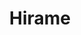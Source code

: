 ---
layout: place
title: Hirame
permalink: /new-york/yorktown-heights/hirame.html
stateAbbr: NY
stateName: New York
cityName: Yorktown Heights
seo:
  type: restaurant
  links: https://www.hiramesushi.com/
place_id: ChIJF0730xy3wokR8sBlnVREGv0
photos:
  - name: >-
      places/ChIJF0730xy3wokR8sBlnVREGv0/photos/AeeoHcImCXXz5r1ZsgqnMatNpbB11odhMbll587KZXBAlqQdWSAY5CDveKQr5cQGXP_30HXgWwbZDbdUOHOm9fcLWQnR6QP7i86aagXnVQ8LRAGcjQJxPCOYAxSg_L1A7jmwsWOda54tfHtI2ZGlXHOOKj0_2VzIN2G_mFjwxNHIpMJpfikKHUeDyjAZsT1eEwrZUxFNIxhLW1TsnZShVyylSs5GwB6NxKvWSFppU55lRrfkawS_ipt-03h0nczPFRFCPRuLEvVl9MDivvuB5O6j8y4GzjO2D8Nd-NED8KyUKHu7T9IjUndxsjDym_dmLYj1LaFeUkpXW0FvPJFeDNqd_9gQTipzvVL6Xzf3PBaEUD_m3Lg-7NGYze7rhrCcwHh_2BuzFU3R9volRzIHhOnpedwNGF6neRTxPoqqz6ywJqM
    widthPx: 4800
    heightPx: 3600
    authorAttributions:
      - displayName: KusionLion
        uri: https://maps.google.com/maps/contrib/103266868359858339889
        photoUri: >-
          https://lh3.googleusercontent.com/a-/ALV-UjXUx7ybVX2KJEoWGsgRRKK2XncpBwfvR9L33sZoSJ4MJ2bKYKg=s100-p-k-no-mo
    flagContentUri: >-
      https://www.google.com/local/imagery/report/?cb_client=maps_api_places.places_api&image_key=!1e10!2sCIHM0ogKEICAgICtn-G9BA&hl=en-US
    googleMapsUri: >-
      https://www.google.com/maps/place//data=!3m4!1e2!3m2!1sCIHM0ogKEICAgICtn-G9BA!2e10!4m2!3m1!1s0x89c2b71cd3f74e17:0xfd1a44549d65c0f2
  - name: >-
      places/ChIJF0730xy3wokR8sBlnVREGv0/photos/AeeoHcIkPB666tfHpi-wZybFpJ_c_kPad0k1KHwffdj8LYuK6AAtB6-KnJT7trSCWQGqQyxax7JaX5WADvOmaYeVLN9fziS95LkSyk1TAbnKz45V9BdXDy43q4FDVAF0iGm3qBzwrTtscfJUDhvOFVnakJhkCfzI-hB0ImfLtdypbhhDNlgpnwNA-3fDcQMlOlwOt6F0J8_ZMoz7k0SLW8PcDpxsXND5Jf-IF1CdH07TfGUXfs-HLYpCreErnEl8eEtEDFo4KQiFGyd2B2Hn19LD4WKHQjH_U4X2Jz1V04AY5ar8wniWMAW3VZmYU2jpec9aRGld5fVM4hlHO1vjMm6LdnPINXfUgOTAWRbOXwSRX2GlDK7L-hKBCgj2YxkLln_L9MAQNexx6KGpyZuwShFPjdRAxa_qFBlt5phWWi-0NW5E6Rc
    widthPx: 3000
    heightPx: 4000
    authorAttributions:
      - displayName: V Hok
        uri: https://maps.google.com/maps/contrib/105491962620880850405
        photoUri: >-
          https://lh3.googleusercontent.com/a-/ALV-UjUROBkHU0vfuckdOd7A9aezQMJX-Rn8mXIK9AVJD5j-dHsWrMDpdA=s100-p-k-no-mo
    flagContentUri: >-
      https://www.google.com/local/imagery/report/?cb_client=maps_api_places.places_api&image_key=!1e10!2sCIHM0ogKEICAgIDJvqr7zwE&hl=en-US
    googleMapsUri: >-
      https://www.google.com/maps/place//data=!3m4!1e2!3m2!1sCIHM0ogKEICAgIDJvqr7zwE!2e10!4m2!3m1!1s0x89c2b71cd3f74e17:0xfd1a44549d65c0f2
  - name: >-
      places/ChIJF0730xy3wokR8sBlnVREGv0/photos/AeeoHcJpGC8E-rN-dot6Q6ybyW_x8KrrIh2hw-VGHdE54h50LEEw712uy63CtTLMtryCTSvuAE1Pkc1Utqcct6dHkOhzdKTEXE2tR2B22D3Y6Dgfi22vAFvpEWEM7YrNhkZNWmvbIUbS9IKDlqpVew6LnbGBAHXPsWbjvbmbgpizBREUewO9dlouPAEls-VxbcnER-Blw21RO2EVxActKVr8hQCNXzv1-fgjw0CeTSqW-faajv52PDZhreynogK-L7E_xJTtvWAE4h6KWLlbQhIYDB-4kEazda22M2fjLGT64bVW0CNShSHDTkMpDJnW2oQ1jAEBcWX5c3pTUo6obu43KZns4TUU8JwP47VopaagN9JJtcwJXYi9nLwbDk9kj-8d-i0FyFmb2f6ZlMFOcaD5f9sIQb2tMo6Wpj2C-vcN70vfJrUu
    widthPx: 3024
    heightPx: 4032
    authorAttributions:
      - displayName: Danny L
        uri: https://maps.google.com/maps/contrib/102454269628640742671
        photoUri: >-
          https://lh3.googleusercontent.com/a-/ALV-UjUSznPYnSsN1wL2bk2AOKEb5Cwlm6N0nhdrwICnndIJRSQMQ5kN=s100-p-k-no-mo
    flagContentUri: >-
      https://www.google.com/local/imagery/report/?cb_client=maps_api_places.places_api&image_key=!1e10!2sCIHM0ogKEICAgICZ1sakiQE&hl=en-US
    googleMapsUri: >-
      https://www.google.com/maps/place//data=!3m4!1e2!3m2!1sCIHM0ogKEICAgICZ1sakiQE!2e10!4m2!3m1!1s0x89c2b71cd3f74e17:0xfd1a44549d65c0f2
  - name: >-
      places/ChIJF0730xy3wokR8sBlnVREGv0/photos/AeeoHcIgnLUhGVd5Mj28hPX7RffYmDsxxiXBJdNYIlBkqLHmdIllG4HZkAxd1EQBYHRxITerSO0GD7YjpE8Zk0gAGsXfKChGigu2E2sz40LBk_9WasFPsdRFv5GE78g95z_vySwiTZYlMl54YakNMMz9s7zPMZsJcNHJ1L742vXrGlh41zkPjufN4mpGRgp_BE9Ntzn3P5HgmJ-FXfXcVOTW2UCFlDJnMnLrcJLl6gNbSg5ZZQFpRdlOlfF4HZixFb6E0h-I9H137qOMRGEQmZhvtLHWQO6gbl3IZpw0HDFWawrNs3has7C0bejF9vQuphuODyX8TKN6I5kJIwCBINCgxGl8lDasojOdsBk4G-dEaRsXPFtttPdsspX07UpWsUxVaerw4_iY7CwgVD-F05RVleKJxmTjNcBzv2PlNOjXPG4x3C4B
    widthPx: 4000
    heightPx: 3000
    authorAttributions:
      - displayName: Bob Considine
        uri: https://maps.google.com/maps/contrib/104896736317714606454
        photoUri: >-
          https://lh3.googleusercontent.com/a-/ALV-UjU7lxHFR47CZHhD_GQABTlXakx1Y0WfOijGUUYPXJxjC1g86crnDg=s100-p-k-no-mo
    flagContentUri: >-
      https://www.google.com/local/imagery/report/?cb_client=maps_api_places.places_api&image_key=!1e10!2sCIHM0ogKEICAgIDm36ukjAE&hl=en-US
    googleMapsUri: >-
      https://www.google.com/maps/place//data=!3m4!1e2!3m2!1sCIHM0ogKEICAgIDm36ukjAE!2e10!4m2!3m1!1s0x89c2b71cd3f74e17:0xfd1a44549d65c0f2
  - name: >-
      places/ChIJF0730xy3wokR8sBlnVREGv0/photos/AeeoHcJrr9P1zg0k_cTnMO85ftYKWuWxtsUgk2fWjR3D2vn_qZWC-YvF76PTweWjXzxwrACGYdKqHRJ8DK1D50CElPG0GBLrH8SGJ0t0885Rd9PbQ8nBYahyBh_nBFsZGuAPItc3ZqnoAZSekNKTZWSWMRs6MlfLuOHq-TkYkZZgYgWr23svVALhLg-O5I8MknV1JvbftVkcOofeGFQlbZyFNg7uMTg5Yvsmkkg4UEMqk9JgnF0wynNvPVdjlmtUHcNa22D0v_BQv0hDlxI_e8f1dKfYXwk-LbdFvESMxEb-sd5795ZYFcrbF1ek35fJPSeEGFcNn_3jvuTfKyIpNAaKJ3Dd5W_6Ukzxa9dXDe3LPsv9Ws5abWjf5L0tHtzUfmqxhNHrPQvsGhII-eEvcPOqjPAttzO6mQZB7IKDslDzxdEK_2U
    widthPx: 4000
    heightPx: 3000
    authorAttributions:
      - displayName: Bob Considine
        uri: https://maps.google.com/maps/contrib/104896736317714606454
        photoUri: >-
          https://lh3.googleusercontent.com/a-/ALV-UjU7lxHFR47CZHhD_GQABTlXakx1Y0WfOijGUUYPXJxjC1g86crnDg=s100-p-k-no-mo
    flagContentUri: >-
      https://www.google.com/local/imagery/report/?cb_client=maps_api_places.places_api&image_key=!1e10!2sCIHM0ogKEICAgIDm38vhuAE&hl=en-US
    googleMapsUri: >-
      https://www.google.com/maps/place//data=!3m4!1e2!3m2!1sCIHM0ogKEICAgIDm38vhuAE!2e10!4m2!3m1!1s0x89c2b71cd3f74e17:0xfd1a44549d65c0f2
  - name: >-
      places/ChIJF0730xy3wokR8sBlnVREGv0/photos/AeeoHcKQBFsZ063LRLmDVssFIODT5X_Nh7it2kjmV-t050WsV6vX3FlKPlfRElS0XcGs9iGCIL0R8ee_P-mi5bmvClyb5wKHrbV-3lqldgvQUft1zDAIK23D9aVOmToyrMpL_MzTZVXOrOFsGd55r5jpk06-awu3L1TLs1VerRYLtK5Ty-G1F9fJy8CRKR4Xt906Lp-V_QUE5O5wWNcPc6kT3jST4sTnsm_UfpmkINNXRjznkopopUOBan0tszCWnwcJnAV188HQ52roCBASc6xpdxfbqnNdNukbsJbcgPuXwTGiSi2Pcy4nxrLVjdRKtSO0UNuqVe2SH_ZajhW46rXXyJJYBwtQrxGdDniZO4A_6ngkzbvjFy0AMQpkdd5k_nphjeaeMWZD5yLRQyqqnFBJzajJ7_0tXxmS6q9PbJAUHyw
    widthPx: 3024
    heightPx: 4032
    authorAttributions:
      - displayName: Danny L
        uri: https://maps.google.com/maps/contrib/102454269628640742671
        photoUri: >-
          https://lh3.googleusercontent.com/a-/ALV-UjUSznPYnSsN1wL2bk2AOKEb5Cwlm6N0nhdrwICnndIJRSQMQ5kN=s100-p-k-no-mo
    flagContentUri: >-
      https://www.google.com/local/imagery/report/?cb_client=maps_api_places.places_api&image_key=!1e10!2sCIHM0ogKEICAgICZ1sakSQ&hl=en-US
    googleMapsUri: >-
      https://www.google.com/maps/place//data=!3m4!1e2!3m2!1sCIHM0ogKEICAgICZ1sakSQ!2e10!4m2!3m1!1s0x89c2b71cd3f74e17:0xfd1a44549d65c0f2
  - name: >-
      places/ChIJF0730xy3wokR8sBlnVREGv0/photos/AeeoHcKI8to6KPX9Q6bzJkmjI62_f3pzI_DQehrjBpA6vW49gnV0INLmXXT-U-iOggUV2NSjqr1tLSI3shPoZV_ZsI0nbnIwNGITNg9Ewgopnd2vm8axSF6PqUT9770ev5HUlwCwcx5U2BKh2X7BLdMgelCe3K9W7rTqt0JhtI1NwNKXlhIxpKMzVQrYLsdbHWsYM0wm5qKXqlVJ4W-zK_5aUsk1yRg75FkV0S5Ahbc3eeJ_0oFwJ5yjjBM5yn1YIMweBZZEaR7QcoEn5_GNCAsnPpLFT5mlnW50wXunEp-g0nOmtuGdIvFoNsvwvrC35fLWLw60H-LjrKpRXHeem4wDVquY2HemZXcYCCxeHTvmCT7-3H8E4D9hA48-NtQIi34MZ7bCixVNrnF4wmavLFjbvOdF0Rs3pHarS-7YGW_yMpCkHMQo
    widthPx: 396
    heightPx: 357
    authorAttributions:
      - displayName: Suzanne Campo
        uri: https://maps.google.com/maps/contrib/116234029151386155053
        photoUri: >-
          https://lh3.googleusercontent.com/a-/ALV-UjWMdmngCghn40Noi6u9SKdIl1p5ryUAdbPehEhUVNZ0YDAXvII=s100-p-k-no-mo
    flagContentUri: >-
      https://www.google.com/local/imagery/report/?cb_client=maps_api_places.places_api&image_key=!1e10!2sCIHM0ogKEICAgIDBwomjoAE&hl=en-US
    googleMapsUri: >-
      https://www.google.com/maps/place//data=!3m4!1e2!3m2!1sCIHM0ogKEICAgIDBwomjoAE!2e10!4m2!3m1!1s0x89c2b71cd3f74e17:0xfd1a44549d65c0f2
  - name: >-
      places/ChIJF0730xy3wokR8sBlnVREGv0/photos/AeeoHcJBWaS-Q9jYyuzcOJqP7MhXOjw6d9LTpjJwqTpDH1BmJ865B_ZPwhBVoUEW1M-OK_hJx6Eqr8_-k1iKDkxd-xpmjtl3lWExkIjW6qsW5Z49Vm1JT40qyErfxftL8RgjE7YA6wRiuL2ybszYGabNuHK5-cvbNcnm8wvANLUxJVxKBjh6kwPryeGvo0D8X-g-n9BcFkF75L8ZFb4X4XYLv-bvXjsSPQ_yczG7Dwgm6qNWunBuoVM7A_YOYvFCG8bSLRZerWQiunmVA6Sh9gh9nkAFPOZx0hgfpqdRYGMQzWhQe-3KQkiXWxTBlmbi1U4C8R0ByZkOBliDhqETmTriR0YrO4v3dkehqfGCFTdxlE8td-ijIk1cVsPI92G2bjlGM-NXva90yo_lV2P7dvN9VXZFhoPgrvc8Ckks0WQ6yb1-Uw
    widthPx: 417
    heightPx: 530
    authorAttributions:
      - displayName: Suzanne Campo
        uri: https://maps.google.com/maps/contrib/116234029151386155053
        photoUri: >-
          https://lh3.googleusercontent.com/a-/ALV-UjWMdmngCghn40Noi6u9SKdIl1p5ryUAdbPehEhUVNZ0YDAXvII=s100-p-k-no-mo
    flagContentUri: >-
      https://www.google.com/local/imagery/report/?cb_client=maps_api_places.places_api&image_key=!1e10!2sCIHM0ogKEICAgIDBwom1Kg&hl=en-US
    googleMapsUri: >-
      https://www.google.com/maps/place//data=!3m4!1e2!3m2!1sCIHM0ogKEICAgIDBwom1Kg!2e10!4m2!3m1!1s0x89c2b71cd3f74e17:0xfd1a44549d65c0f2
  - name: >-
      places/ChIJF0730xy3wokR8sBlnVREGv0/photos/AeeoHcKZ-akCQ5JZCvxrhI0fqZkFCjOMosufmSDdFZDA0lnrG6TxLiMgs8cfbTL7qRSlpbvBblR0WtKRNpaMi-X2_xjVkJAxntZdzW4oELbeCFl-IwPQKKFS2EZW2uQf6O-xICMIzoXKM0dMwCwtg9hUAOCAiAilyoUoR7y87LE4jD0VTYkkM5XFXDc__PNqGqHu3G2lJXr62rP6GEAHROyIbAEShXeGcdhvO_LI7i5EtkQAJpnnVS6wmRNWV3U_mjkoSBm1RGfmvMlIHc0xIveZK2FekHdj3a0I772HbQWAyWcrFcyhMBNbDq4yitFfdXtwQJPyrLv1iAaf3vAGz1c_d1Rp2S90WaxQ1LA6gICsFluu8xNuulu_0leZTP41nJ8bR10Mr_g2ANGeFpVJfJ5XuR6446-5c6W-UWj0IO5DOdIAYPba
    widthPx: 3980
    heightPx: 2586
    authorAttributions:
      - displayName: Bob Considine
        uri: https://maps.google.com/maps/contrib/104896736317714606454
        photoUri: >-
          https://lh3.googleusercontent.com/a-/ALV-UjU7lxHFR47CZHhD_GQABTlXakx1Y0WfOijGUUYPXJxjC1g86crnDg=s100-p-k-no-mo
    flagContentUri: >-
      https://www.google.com/local/imagery/report/?cb_client=maps_api_places.places_api&image_key=!1e10!2sCIHM0ogKEICAgIDexvHf8AE&hl=en-US
    googleMapsUri: >-
      https://www.google.com/maps/place//data=!3m4!1e2!3m2!1sCIHM0ogKEICAgIDexvHf8AE!2e10!4m2!3m1!1s0x89c2b71cd3f74e17:0xfd1a44549d65c0f2
  - name: >-
      places/ChIJF0730xy3wokR8sBlnVREGv0/photos/AeeoHcJAw8Ug_cGiWl6Tx3G6eSOYQ4KBHAdVPqyhRTJPoReg9SY_9YX-cM3Pt4VRlfv9_9n10tBX3f02JdXY7gdZe1sOdELHv-_LmYW_0a4hPNtfFwXnGcIrXcvyQsxHjSF2dpbyQwxiLaIB5XnqVCZzrWOADaCHuajv0nQ3nDdX853g7PcBsuNj3Zel0BGbnWGcki2Oz5IbP39Z7uGjnhsuqDLFsf3uaFJZfryYaL6kmC4CaPaQ_jnB66SbZMjZOw2VoqYH9TOiGrZZegLB2iuQV7-D4prxaK7ctDpQ6KYOI5qP0200tjbETWBwnT65nx_cpyY_8TSBIfJBN6yh_4K5uerbYUhiVTPkSo95ukAnt6vXo9cESHfOW6Ti0pHin502_dSO2UC6NhLC66zHdZi96jSy32NA8dAsKUScEICLQRwV37NS
    widthPx: 1450
    heightPx: 968
    authorAttributions:
      - displayName: Pauline Halim
        uri: https://maps.google.com/maps/contrib/100196531922062300278
        photoUri: >-
          https://lh3.googleusercontent.com/a-/ALV-UjU4ukrUwIuBBZdij4Ii-EQflyt1nORzKM2Vo8FaqUFhXfxuT64g=s100-p-k-no-mo
    flagContentUri: >-
      https://www.google.com/local/imagery/report/?cb_client=maps_api_places.places_api&image_key=!1e10!2sCIHM0ogKEICAgIDcvOvrtQE&hl=en-US
    googleMapsUri: >-
      https://www.google.com/maps/place//data=!3m4!1e2!3m2!1sCIHM0ogKEICAgIDcvOvrtQE!2e10!4m2!3m1!1s0x89c2b71cd3f74e17:0xfd1a44549d65c0f2
address: 369 Downing Dr, Yorktown Heights, NY 10598, USA
street: 369 Downing Dr
city: Yorktown Heights
state: NY
zip: '10598'
country: USA
neighborhood: null
latitude: '41.273597'
longitude: '-73.783102'
accessibility_options:
  wheelchairAccessibleParking: true
  wheelchairAccessibleEntrance: true
  wheelchairAccessibleRestroom: true
  wheelchairAccessibleSeating: true
business_status: OPERATIONAL
name: Hirame
google_maps_links:
  directionsUri: >-
    https://www.google.com/maps/dir//''/data=!4m7!4m6!1m1!4e2!1m2!1m1!1s0x89c2b71cd3f74e17:0xfd1a44549d65c0f2!3e0
  placeUri: https://maps.google.com/?cid=18237964771198877938
  writeAReviewUri: >-
    https://www.google.com/maps/place//data=!4m3!3m2!1s0x89c2b71cd3f74e17:0xfd1a44549d65c0f2!12e1
  reviewsUri: >-
    https://www.google.com/maps/place//data=!4m4!3m3!1s0x89c2b71cd3f74e17:0xfd1a44549d65c0f2!9m1!1b1
  photosUri: >-
    https://www.google.com/maps/place//data=!4m3!3m2!1s0x89c2b71cd3f74e17:0xfd1a44549d65c0f2!10e5
primary_type: Sushi Restaurant
opening_hours:
  regular: null
  current: null
secondary_opening_hours:
  regular:
    weekdayDescriptions: null
    type: null
  current:
    weekdayDescriptions: null
    type: null
phone: (914) 245-9017
price_level: null
price_range: null
rating: '4.3'
rating_count: 0
website: https://www.hiramesushi.com/
description: >-
  Discover Hirame in Yorktown Heights, NY$$$Hirame in Yorktown Heights, NY,
  stands out as a casual spot for enjoying fresh sushi and Japanese-inspired
  dishes in a welcoming environment. This family-friendly eatery features
  thoughtful amenities like a kids' play area and a variety of vegetarian
  options, making it easy to find something for everyone on the menu. With its
  accessible entrance and seating, it's designed to accommodate all guests
  comfortably, enhancing the overall dining experience. If you're exploring
  top-rated sushi restaurants near you, Hirame offers consistently high-quality
  flavors that highlight fresh ingredients and creative rolls.
generative_summary: >-
  Discover Hirame in Yorktown Heights, NY$$$Hirame in Yorktown Heights, NY,
  stands out as a casual spot for enjoying fresh sushi and Japanese-inspired
  dishes in a welcoming environment. This family-friendly eatery features
  thoughtful amenities like a kids' play area and a variety of vegetarian
  options, making it easy to find something for everyone on the menu. With its
  accessible entrance and seating, it's designed to accommodate all guests
  comfortably, enhancing the overall dining experience. If you're exploring
  top-rated sushi restaurants near you, Hirame offers consistently high-quality
  flavors that highlight fresh ingredients and creative rolls.
generative_disclosure: Summarized by AI using the Grok-3-Mini model.
reviews:
  - name: >-
      places/ChIJF0730xy3wokR8sBlnVREGv0/reviews/ChdDSUhNMG9nS0VJQ0FnSUNaMXNha3NRRRAB
    relativePublishTimeDescription: a year ago
    rating: 5
    text:
      text: >-
        Best Japanese restaurant in Yorktown!

        Never seen such a fat shrimp tempura and fresh salmon this far from
        ocean :) servicing staffs are very friendly and the owner is on sight to
        make sure everything is right. Came with no expectation but came out
        with satisfied customer! Definitely a repeat custome!
      languageCode: en
    originalText:
      text: >-
        Best Japanese restaurant in Yorktown!

        Never seen such a fat shrimp tempura and fresh salmon this far from
        ocean :) servicing staffs are very friendly and the owner is on sight to
        make sure everything is right. Came with no expectation but came out
        with satisfied customer! Definitely a repeat custome!
      languageCode: en
    authorAttribution:
      displayName: Danny L
      uri: https://www.google.com/maps/contrib/102454269628640742671/reviews
      photoUri: >-
        https://lh3.googleusercontent.com/a-/ALV-UjUSznPYnSsN1wL2bk2AOKEb5Cwlm6N0nhdrwICnndIJRSQMQ5kN=s128-c0x00000000-cc-rp-mo-ba4
    publishTime: '2023-09-10T02:56:11.642791Z'
    flagContentUri: >-
      https://www.google.com/local/review/rap/report?postId=ChdDSUhNMG9nS0VJQ0FnSUNaMXNha3NRRRAB&d=17924085&t=1
    googleMapsUri: >-
      https://www.google.com/maps/reviews/data=!4m6!14m5!1m4!2m3!1sChdDSUhNMG9nS0VJQ0FnSUNaMXNha3NRRRAB!2m1!1s0x89c2b71cd3f74e17:0xfd1a44549d65c0f2
  - name: >-
      places/ChIJF0730xy3wokR8sBlnVREGv0/reviews/ChZDSUhNMG9nS0VJQ0FnSURucXNxZkdBEAE
    relativePublishTimeDescription: 6 months ago
    rating: 5
    text:
      text: >-
        Great family business, good food for everyone at a fair price. If you
        have children it is always difficult to find something everyone likes.
        They have so much on the menu, you’d have a hard time not finding
        something for them! The food is consistently good no matter what you
        order and the staff is very friendly! Great place right in the middle of
        Yorktown!
      languageCode: en
    originalText:
      text: >-
        Great family business, good food for everyone at a fair price. If you
        have children it is always difficult to find something everyone likes.
        They have so much on the menu, you’d have a hard time not finding
        something for them! The food is consistently good no matter what you
        order and the staff is very friendly! Great place right in the middle of
        Yorktown!
      languageCode: en
    authorAttribution:
      displayName: Giancarlo Vinciguerra
      uri: https://www.google.com/maps/contrib/114276160389465196964/reviews
      photoUri: >-
        https://lh3.googleusercontent.com/a/ACg8ocJCowsSh-kVn8RbBbaWifxUim5qOFVYMgwOuu4nzqgEvKJ7wg=s128-c0x00000000-cc-rp-mo
    publishTime: '2024-10-05T01:19:07.163485Z'
    flagContentUri: >-
      https://www.google.com/local/review/rap/report?postId=ChZDSUhNMG9nS0VJQ0FnSURucXNxZkdBEAE&d=17924085&t=1
    googleMapsUri: >-
      https://www.google.com/maps/reviews/data=!4m6!14m5!1m4!2m3!1sChZDSUhNMG9nS0VJQ0FnSURucXNxZkdBEAE!2m1!1s0x89c2b71cd3f74e17:0xfd1a44549d65c0f2
  - name: >-
      places/ChIJF0730xy3wokR8sBlnVREGv0/reviews/ChdDSUhNMG9nS0VJQ0FnSUNmLTdHRHBRRRAB
    relativePublishTimeDescription: 3 months ago
    rating: 5
    text:
      text: >-
        Amazing place with not just great sushi they have Chinese food that is
        to die for!! I love going to this place with my families at least once a
        month!

        I personally love the Alaskan roll, BMW roll and the salmon! It’s
        absolutely fantastic!! And the gyoza is great and the chicken lomain is
        just to die for!!!
      languageCode: en
    originalText:
      text: >-
        Amazing place with not just great sushi they have Chinese food that is
        to die for!! I love going to this place with my families at least once a
        month!

        I personally love the Alaskan roll, BMW roll and the salmon! It’s
        absolutely fantastic!! And the gyoza is great and the chicken lomain is
        just to die for!!!
      languageCode: en
    authorAttribution:
      displayName: Sophia Bukhover
      uri: https://www.google.com/maps/contrib/103111227755934152630/reviews
      photoUri: >-
        https://lh3.googleusercontent.com/a-/ALV-UjVxwYQN3FvqYthFbbwgPBsuzrTCM3LFQvozlDBn0wWZeG235yIE=s128-c0x00000000-cc-rp-mo-ba2
    publishTime: '2025-01-02T02:03:20.558490Z'
    flagContentUri: >-
      https://www.google.com/local/review/rap/report?postId=ChdDSUhNMG9nS0VJQ0FnSUNmLTdHRHBRRRAB&d=17924085&t=1
    googleMapsUri: >-
      https://www.google.com/maps/reviews/data=!4m6!14m5!1m4!2m3!1sChdDSUhNMG9nS0VJQ0FnSUNmLTdHRHBRRRAB!2m1!1s0x89c2b71cd3f74e17:0xfd1a44549d65c0f2
  - name: >-
      places/ChIJF0730xy3wokR8sBlnVREGv0/reviews/ChdDSUhNMG9nS0VJQ0FnSURtMzR2WXpRRRAB
    relativePublishTimeDescription: 2 years ago
    rating: 5
    text:
      text: >-
        I've been eating at Hirame for years, this review is long overdue.


        Unassuming on the outside and when you enter but have no fear this
        family owned restaurant will win you over.


        Whitney will probably greet, seat and wait on you, as others said she is
        super friendly makes you feel welcome.  She recognizes us and remembers
        our favorites, or is quick to make a reccomendation.


        The sushi is the best in upper Westchester, always fresh and
        consistently great.  Udon bowls are also excellent.


        If you like sushi, Hirame is highly reccomended.
      languageCode: en
    originalText:
      text: >-
        I've been eating at Hirame for years, this review is long overdue.


        Unassuming on the outside and when you enter but have no fear this
        family owned restaurant will win you over.


        Whitney will probably greet, seat and wait on you, as others said she is
        super friendly makes you feel welcome.  She recognizes us and remembers
        our favorites, or is quick to make a reccomendation.


        The sushi is the best in upper Westchester, always fresh and
        consistently great.  Udon bowls are also excellent.


        If you like sushi, Hirame is highly reccomended.
      languageCode: en
    authorAttribution:
      displayName: Bob Considine
      uri: https://www.google.com/maps/contrib/104896736317714606454/reviews
      photoUri: >-
        https://lh3.googleusercontent.com/a-/ALV-UjU7lxHFR47CZHhD_GQABTlXakx1Y0WfOijGUUYPXJxjC1g86crnDg=s128-c0x00000000-cc-rp-mo-ba5
    publishTime: '2022-08-31T17:48:37.336901Z'
    flagContentUri: >-
      https://www.google.com/local/review/rap/report?postId=ChdDSUhNMG9nS0VJQ0FnSURtMzR2WXpRRRAB&d=17924085&t=1
    googleMapsUri: >-
      https://www.google.com/maps/reviews/data=!4m6!14m5!1m4!2m3!1sChdDSUhNMG9nS0VJQ0FnSURtMzR2WXpRRRAB!2m1!1s0x89c2b71cd3f74e17:0xfd1a44549d65c0f2
  - name: >-
      places/ChIJF0730xy3wokR8sBlnVREGv0/reviews/ChdDSUhNMG9nS0VJQ0FnSURjdk91TGxnRRAB
    relativePublishTimeDescription: 4 years ago
    rating: 5
    text:
      text: >-
        We love this place! It's fabulous for little children as they have a
        small play area and they're very accommodating.  We've also been happy
        with using Hirame sushi for large platters of sushi rolls for parties. 
        Their food is consistently great.
      languageCode: en
    originalText:
      text: >-
        We love this place! It's fabulous for little children as they have a
        small play area and they're very accommodating.  We've also been happy
        with using Hirame sushi for large platters of sushi rolls for parties. 
        Their food is consistently great.
      languageCode: en
    authorAttribution:
      displayName: Pauline Halim
      uri: https://www.google.com/maps/contrib/100196531922062300278/reviews
      photoUri: >-
        https://lh3.googleusercontent.com/a-/ALV-UjU4ukrUwIuBBZdij4Ii-EQflyt1nORzKM2Vo8FaqUFhXfxuT64g=s128-c0x00000000-cc-rp-mo-ba2
    publishTime: '2020-05-30T17:11:27.474970Z'
    flagContentUri: >-
      https://www.google.com/local/review/rap/report?postId=ChdDSUhNMG9nS0VJQ0FnSURjdk91TGxnRRAB&d=17924085&t=1
    googleMapsUri: >-
      https://www.google.com/maps/reviews/data=!4m6!14m5!1m4!2m3!1sChdDSUhNMG9nS0VJQ0FnSURjdk91TGxnRRAB!2m1!1s0x89c2b71cd3f74e17:0xfd1a44549d65c0f2
review_summary: >-
  What Customers Are Saying$$$Folks frequently rave about the fresh and
  flavorful sushi at this local favorite, often highlighting the generous
  portions and reliable taste that keep them coming back. Many appreciate the
  wide range of menu choices that cater to families, including kid-friendly
  options that make meals enjoyable for all ages. The welcoming atmosphere and
  attentive service add to the positive vibes, with diners noting it's a solid
  pick for groups seeking variety without breaking the bank. Overall, it's clear
  that this spot earns its reputation as one of the best sushi places near me
  for a relaxed and satisfying meal.
review_disclosure: Summarized by AI using the Grok-3-Mini model.
parking_options:
  freeParkingLot: true
  freeStreetParking: true
payment_options:
  acceptsCreditCards: true
  acceptsDebitCards: true
  acceptsCashOnly: false
allow_dogs: null
curbside_pickup: null
delivery: true
dine_in: true
good_for_children: true
good_for_groups: true
good_for_sports: false
live_music: false
menu_for_children: null
outdoor_seating: false
reservable: true
restroom: true
serves_beer: true
serves_breakfast: null
serves_brunch: false
serves_cocktails: null
serves_coffee: null
serves_dinner: true
serves_dessert: true
serves_lunch: true
serves_vegetarian_food: true
serves_wine: true
takeout: true
update_category: pro
places_description: null

---